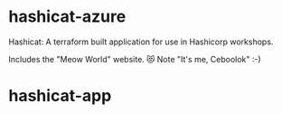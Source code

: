 # hashicat-azure
Hashicat: A terraform built application for use in Hashicorp workshops.

Includes the "Meow World" website. 😻
Note "It's me, Ceboolok" :-)
# hashicat-app

